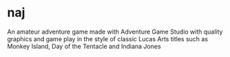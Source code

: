 # naj
An amateur adventure game made with Adventure Game Studio with quality graphics and game play in the style of classic Lucas Arts titles such as Monkey Island, Day of the Tentacle and Indiana Jones
